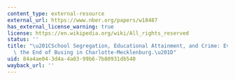 ```yaml
---
content_type: external-resource
external_url: https://www.nber.org/papers/w18487
has_external_license_warning: true
license: https://en.wikipedia.org/wiki/All_rights_reserved
status: ''
title: "\u201CSchool Segregation, Educational Attainment, and Crime: Evidence from\
  \ the End of Busing in Charlotte-Mecklenburg.\u201D"
uid: 84a4ae04-3d4a-4a03-99b6-7b80931db540
wayback_url: ''
---
```

